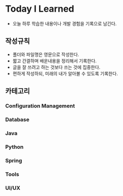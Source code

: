 # Today I Learned  

* 오늘 하루 학습한 내용이나 개발 경험을 기록으로 남긴다.  
  


## 작성규칙  
* 폴더와 파일명은 영문으로 작성한다.
* 짧고 간결하며 배운내용을 정리해서 기록한다.
* 글을 잘 쓰려고 하는 것보다 쓰는 것에 집중한다.  
* 편하게 작성하되, 미래의 내가 알아볼 수 있도록 기록한다.  

## 카테고리

### Configuration Management  

### Database  

### Java  

### Python  

### Spring  

### Tools  

### UI/UX  
